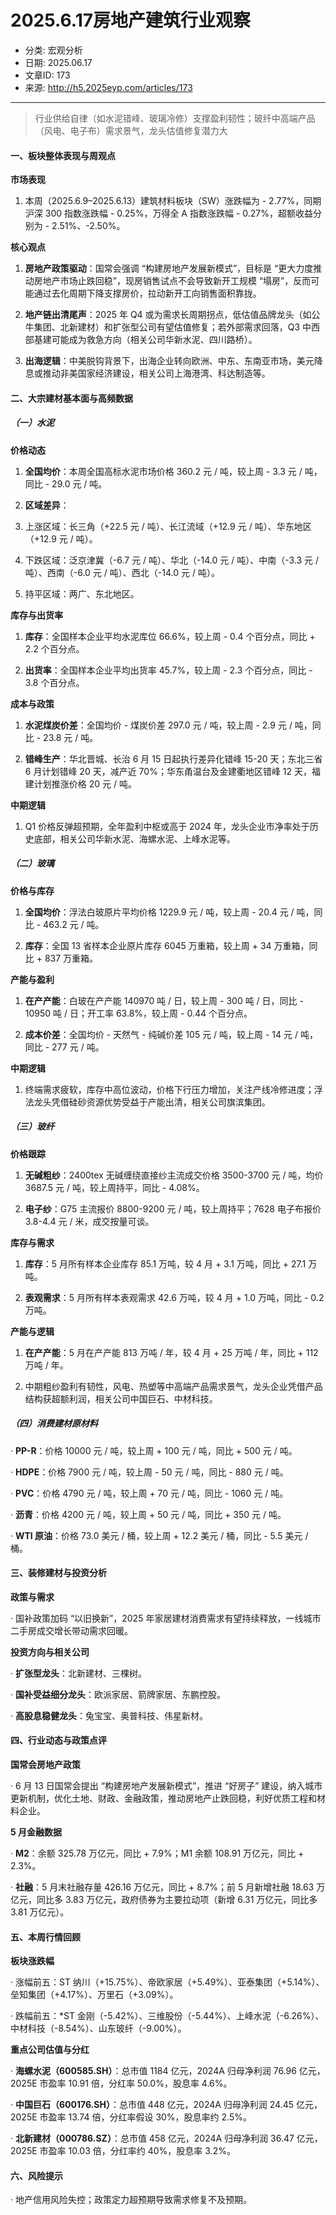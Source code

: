# 2025.6.17房地产建筑行业观察

- 分类: 宏观分析
- 日期: 2025.06.17
- 文章ID: 173
- 来源: http://h5.2025eyp.com/articles/173

---

> 行业供给自律（如水泥错峰、玻璃冷修）支撑盈利韧性；玻纤中高端产品（风电、电子布）需求景气，龙头估值修复潜力大

#### **一、板块整体表现与周观点**

**市场表现**

1. 本周（2025.6.9–2025.6.13）建筑材料板块（SW）涨跌幅为 - 2.77%，同期沪深 300 指数涨跌幅 - 0.25%，万得全 A 指数涨跌幅 - 0.27%，超额收益分别为 - 2.51%、-2.50%。

**核心观点**

1. **房地产政策驱动**：国常会强调 “构建房地产发展新模式”，目标是 “更大力度推动房地产市场止跌回稳”，现房销售试点不会导致新开工规模 “塌房”，反而可能通过去化周期下降支撑房价，拉动新开工向销售面积靠拢。

2. **地产链出清尾声**：2025 年 Q4 或为需求长周期拐点，低估值品牌龙头（如公牛集团、北新建材）和扩张型公司有望估值修复；若外部需求回落，Q3 中西部基建可能成为救急方向（相关公司华新水泥、四川路桥）。

3. **出海逻辑**：中美脱钩背景下，出海企业转向欧洲、中东、东南亚市场，美元降息或推动非美国家经济建设，相关公司上海港湾、科达制造等。

#### **二、大宗建材基本面与高频数据**

##### **（一）水泥**

**价格动态**

1. **全国均价**：本周全国高标水泥市场价格 360.2 元 / 吨，较上周 - 3.3 元 / 吨，同比 - 29.0 元 / 吨。

2. **区域差异**：

1. 上涨区域：长三角（+22.5 元 / 吨）、长江流域（+12.9 元 / 吨）、华东地区（+12.9 元 / 吨）。

2. 下跌区域：泛京津冀（-6.7 元 / 吨）、华北（-14.0 元 / 吨）、中南（-3.3 元 / 吨）、西南（-6.0 元 / 吨）、西北（-14.0 元 / 吨）。

3. 持平区域：两广、东北地区。

**库存与出货率**

1. **库存**：全国样本企业平均水泥库位 66.6%，较上周 - 0.4 个百分点，同比 + 2.2 个百分点。

2. **出货率**：全国样本企业平均出货率 45.7%，较上周 - 2.3 个百分点，同比 - 3.8 个百分点。

**成本与政策**

1. **水泥煤炭价差**：全国均价 - 煤炭价差 297.0 元 / 吨，较上周 - 2.9 元 / 吨，同比 - 23.8 元 / 吨。

2. **错峰生产**：华北晋城、长治 6 月 15 日起执行差异化错峰 15-20 天；东北三省 6 月计划错峰 20 天，减产近 70%；华东甬温台及金建衢地区错峰 12 天，福建计划推涨价格 20 元 / 吨。

**中期逻辑**

1. Q1 价格反弹超预期，全年盈利中枢或高于 2024 年，龙头企业市净率处于历史底部，相关公司华新水泥、海螺水泥、上峰水泥等。

##### **（二）玻璃**

**价格与库存**

1. **全国均价**：浮法白玻原片平均价格 1229.9 元 / 吨，较上周 - 20.4 元 / 吨，同比 - 463.2 元 / 吨。

2. **库存**：全国 13 省样本企业原片库存 6045 万重箱，较上周 + 34 万重箱，同比 + 837 万重箱。

**产能与盈利**

1. **在产产能**：白玻在产产能 140970 吨 / 日，较上周 - 300 吨 / 日，同比 - 10950 吨 / 日；开工率 63.8%，较上周 - 0.44 个百分点。

2. **成本价差**：全国均价 - 天然气 - 纯碱价差 105 元 / 吨，较上周 - 14 元 / 吨，同比 - 277 元 / 吨。

**中期逻辑**

1. 终端需求疲软，库存中高位波动，价格下行压力增加，关注产线冷修进度；浮法龙头凭借硅砂资源优势受益于产能出清，相关公司旗滨集团。

##### **（三）玻纤**

**价格跟踪**

1. **无碱粗纱**：2400tex 无碱缠绕直接纱主流成交价格 3500-3700 元 / 吨，均价 3687.5 元 / 吨，较上周持平，同比 - 4.08%。

2. **电子纱**：G75 主流报价 8800-9200 元 / 吨，较上周持平；7628 电子布报价 3.8-4.4 元 / 米，成交按量可谈。

**库存与需求**

1. **库存**：5 月所有样本企业库存 85.1 万吨，较 4 月 + 3.1 万吨，同比 + 27.1 万吨。

2. **表观需求**：5 月所有样本表观需求 42.6 万吨，较 4 月 + 1.0 万吨，同比 - 0.2 万吨。

**产能与逻辑**

1. **在产产能**：5 月在产产能 813 万吨 / 年，较 4 月 + 25 万吨 / 年，同比 + 112 万吨 / 年。

2. 中期粗纱盈利有韧性，风电、热塑等中高端产品需求景气，龙头企业凭借产品结构获超额利润，相关公司中国巨石、中材科技。

##### **（四）消费建材原材料**

· **PP-R**：价格 10000 元 / 吨，较上周 + 100 元 / 吨，同比 + 500 元 / 吨。

· **HDPE**：价格 7900 元 / 吨，较上周 - 50 元 / 吨，同比 - 880 元 / 吨。

· **PVC**：价格 4790 元 / 吨，较上周 + 70 元 / 吨，同比 - 1060 元 / 吨。

· **沥青**：价格 4200 元 / 吨，较上周 + 50 元 / 吨，同比 + 350 元 / 吨。

· **WTI 原油**：价格 73.0 美元 / 桶，较上周 + 12.2 美元 / 桶，同比 - 5.5 美元 / 桶。

#### **三、装修建材与投资分析**

**政策与需求**

· 国补政策加码 “以旧换新”，2025 年家居建材消费需求有望持续释放，一线城市二手房成交增长带动需求回暖。

**投资方向与相关公司**

· **扩张型龙头**：北新建材、三棵树。

· **国补受益细分龙头**：欧派家居、箭牌家居、东鹏控股。

· **高股息稳健龙头**：兔宝宝、奥普科技、伟星新材。

#### **四、行业动态与政策点评**

**国常会房地产政策**

· 6 月 13 日国常会提出 “构建房地产发展新模式”，推进 “好房子” 建设，纳入城市更新机制，优化土地、财政、金融政策，推动房地产止跌回稳，利好优质工程和材料企业。

**5 月金融数据**

· **M2**：余额 325.78 万亿元，同比 + 7.9%；M1 余额 108.91 万亿元，同比 + 2.3%。

· **社融**：5 月末社融存量 426.16 万亿元，同比 + 8.7%；前 5 月新增社融 18.63 万亿元，同比多 3.83 万亿元，政府债券为主要拉动项（新增 6.31 万亿元，同比多 3.81 万亿元）。

#### **五、本周行情回顾**

**板块涨跌幅**

· 涨幅前五：ST 纳川（+15.75%）、帝欧家居（+5.49%）、亚泰集团（+5.14%）、垒知集团（+4.17%）、万里石（+3.09%）。

· 跌幅前五：*ST 金刚（-5.42%）、三维股份（-5.44%）、上峰水泥（-6.26%）、中材科技（-8.54%）、山东玻纤（-9.00%）。

**重点公司估值与分红**

· **海螺水泥（600585.SH）**：总市值 1184 亿元，2024A 归母净利润 76.96 亿元，2025E 市盈率 10.91 倍，分红率 50.0%，股息率 4.6%。

· **中国巨石（600176.SH）**：总市值 448 亿元，2024A 归母净利润 24.45 亿元，2025E 市盈率 13.74 倍，分红率假设 30%，股息率约 2.5%。

· **北新建材（000786.SZ）**：总市值 458 亿元，2024A 归母净利润 36.47 亿元，2025E 市盈率 10.03 倍，分红率约 40%，股息率 3.2%。

#### **六、风险提示**

· 地产信用风险失控；政策定力超预期导致需求修复不及预期。
